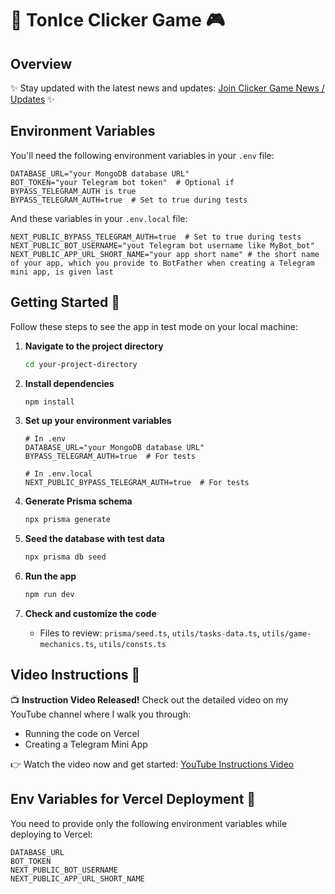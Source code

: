 # 🧊 TonIce Clicker Game 🎮

## Overview
✨ Stay updated with the latest news and updates: [Join Clicker Game News / Updates](https://t.me/clicker_game_news) ✨

## Environment Variables
You'll need the following environment variables in your `.env` file:

```env
DATABASE_URL="your MongoDB database URL"
BOT_TOKEN="your Telegram bot token"  # Optional if BYPASS_TELEGRAM_AUTH is true
BYPASS_TELEGRAM_AUTH=true  # Set to true during tests
```

And these variables in your `.env.local` file:

```env
NEXT_PUBLIC_BYPASS_TELEGRAM_AUTH=true  # Set to true during tests
NEXT_PUBLIC_BOT_USERNAME="yout Telegram bot username like MyBot_bot" 
NEXT_PUBLIC_APP_URL_SHORT_NAME="your app short name" # the short name of your app, which you provide to BotFather when creating a Telegram mini app, is given last
```

## Getting Started 🚀

Follow these steps to see the app in test mode on your local machine:

1. **Navigate to the project directory**
   ```sh
   cd your-project-directory
   ```

2. **Install dependencies**
   ```sh
   npm install
   ```

3. **Set up your environment variables**
   ```env
   # In .env
   DATABASE_URL="your MongoDB database URL"
   BYPASS_TELEGRAM_AUTH=true  # For tests

   # In .env.local
   NEXT_PUBLIC_BYPASS_TELEGRAM_AUTH=true  # For tests
   ```

4. **Generate Prisma schema**
   ```sh
   npx prisma generate
   ```

5. **Seed the database with test data**
   ```sh
   npx prisma db seed
   ```

6. **Run the app**
   ```sh
   npm run dev
   ```

7. **Check and customize the code**
   - Files to review: `prisma/seed.ts`, `utils/tasks-data.ts`, `utils/game-mechanics.ts`, `utils/consts.ts`

## Video Instructions 🎥

📺 **Instruction Video Released!** Check out the detailed video on my YouTube channel where I walk you through:
- Running the code on Vercel
- Creating a Telegram Mini App

👉 Watch the video now and get started: [YouTube Instructions Video](https://youtu.be/OYcqPL1HSTo?si=MjVNFBSAV-W0pz57)

## Env Variables for Vercel Deployment 🚀

You need to provide only the following environment variables while deploying to Vercel:
```env
DATABASE_URL
BOT_TOKEN
NEXT_PUBLIC_BOT_USERNAME
NEXT_PUBLIC_APP_URL_SHORT_NAME
```